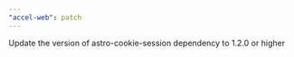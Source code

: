 ```yaml
---
"accel-web": patch
---
```


Update the version of astro-cookie-session dependency to 1.2.0 or higher
